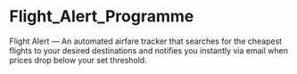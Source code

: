 # Flight_Alert_Programme
Flight Alert — An automated airfare tracker that searches for the cheapest flights to your desired destinations and notifies you instantly via email when prices drop below your set threshold.
